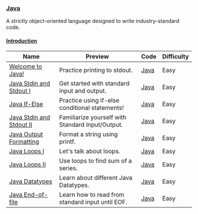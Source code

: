 
### [Java](https://www.hackerrank.com/domains/java)
A strictly object-oriented language designed to write industry-standard code.


#### [Introduction](https://www.hackerrank.com/domains/java/java-introduction)

Name | Preview | Code | Difficulty
---- | ------- | ---- | ----------
[Welcome to Java!](https://www.hackerrank.com/challenges/welcome-to-java)|Practice printing to stdout.|[Java](java-introduction/welcome-to-java.java)|Easy
[ Java Stdin and Stdout I](https://www.hackerrank.com/challenges/java-stdin-and-stdout-1)|Get started with standard input and output.|[Java](java-introduction/java-stdin-and-stdout-1.java)|Easy
[Java If-Else](https://www.hackerrank.com/challenges/java-if-else)|Practice using if-else conditional statements!|[Java](java-introduction/java-if-else.java)|Easy
[Java Stdin and Stdout II](https://www.hackerrank.com/challenges/java-stdin-stdout)|Familiarize yourself with Standard Input/Output.|[Java](java-introduction/java-stdin-stdout.java)|Easy
[Java Output Formatting](https://www.hackerrank.com/challenges/java-output-formatting)|Format a string using printf.|[Java](java-introduction/java-output-formatting.java)|Easy
[Java Loops I](https://www.hackerrank.com/challenges/java-loops-i)|Let's talk about loops.|[Java](java-introduction/java-loops-i.java)|Easy
[Java Loops II](https://www.hackerrank.com/challenges/java-loops)|Use loops to find sum of a series.|[Java](java-introduction/java-loops.java)|Easy
[Java Datatypes](https://www.hackerrank.com/challenges/java-datatypes)|Learn about different Java Datatypes.|[Java](java-introduction/java-datatypes.java)|Easy
[Java End-of-file](https://www.hackerrank.com/challenges/java-end-of-file)|Learn how to read from standard input until EOF.|[Java](java-introduction/java-end-of-file.java)|Easy

